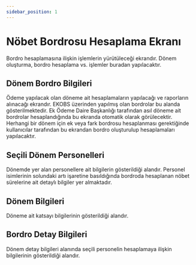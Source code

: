 ```yaml
---
sidebar_position: 1
---
```


# Nöbet Bordrosu Hesaplama Ekranı

Bordro hesaplamasına ilişkin işlemlerin yürütüleceği ekrandır. Dönem oluşturma, bordro hesaplama vs. işlemler buradan yapılacaktır.

## Dönem Bordro Bilgileri

Ödeme yapılacak olan döneme ait hesaplamaların yapılacağı ve raporların alınacağı ekrandır. EKOBS üzerinden yapılmış olan bordrolar bu alanda gösterilmektedir. Ek Ödeme Daire Başkanlığı tarafından asıl döneme ait bordrolar hesaplandığında bu ekranda otomatik olarak görülecektir. Herhangi bir dönem için ek veya fark bordrosu hesaplanması gerektiğinde kullanıcılar tarafından bu ekrandan bordro oluşturulup hesaplamaları yapılacaktır.

## Seçili Dönem Personelleri

Dönemde yer alan personellere ait bilgilerin gösterildiği alandır. Personel isimlerinin solundaki artı işaretine basıldığında bordroda hesaplanan nöbet sürelerine ait detaylı bilgiler yer almaktadır.

## Dönem Bilgileri

Döneme ait katsayı bilgilerinin gösterildiği alandır.

## Bordro Detay Bilgileri

Dönem detay bilgileri alanında seçili personelin hesaplamaya ilişkin bilgilerinin gösterildiği alandır.


